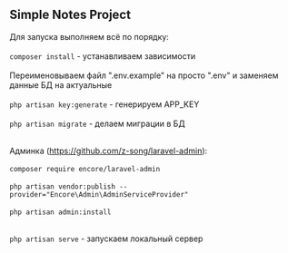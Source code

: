 ## Simple Notes Project

Для запуска выполняем всё по порядку:
<br><br>
```composer install``` - устанавливаем зависимости
<br><br>
Переименовываем файл ".env.example" на просто ".env" и заменяем данные БД на актуальные
<br><br>
```php artisan key:generate``` - генерируем APP_KEY
<br><br>
```php artisan migrate``` - делаем миграции в БД
<br><br>

Админка (https://github.com/z-song/laravel-admin):
<br><br>
```composer require encore/laravel-admin```
<br><br>
```php artisan vendor:publish --provider="Encore\Admin\AdminServiceProvider"```
<br><br>
```php artisan admin:install```
<br><br>

```php artisan serve``` - запускаем локальный сервер
